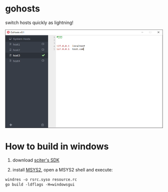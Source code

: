 # gohosts
switch hosts quickly as lightning!

![screenshot: `gohosts `](preview.png)


# How to build in windows

1. download [sciter's SDK](http://sciter.com/download/)  

2. install [MSYS2](https://msys2.github.io/), open a MSYS2 shell and execute:  

```
windres -o rsrc.syso resource.rc
go build -ldflags -H=windowsgui
```